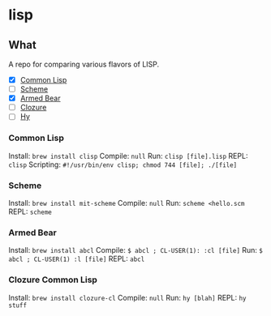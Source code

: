 # lisp

## What

A repo for comparing various flavors of LISP.

- [X] [Common Lisp](https://common-lisp.net/)
- [ ] [Scheme](https://www.gnu.org/software/mit-scheme/)
- [X] [Armed Bear](https://common-lisp.net/project/armedbear/)
- [ ] [Clozure](http://ccl.clozure.com/)
- [ ] [Hy](http://docs.hylang.org/en/latest/)

### Common Lisp
Install: `brew install clisp`
Compile: `null`
Run: `clisp [file].lisp`
REPL: `clisp`
Scripting: `#!/usr/bin/env clisp; chmod 744 [file]; ./[file]`

### Scheme
Install: `brew install mit-scheme`
Compile: `null`
Run: `scheme <hello.scm`
REPL: `scheme`

### Armed Bear
Install: `brew install abcl`
Compile: `$ abcl ; CL-USER(1): :cl [file]`
Run: `$ abcl ; CL-USER(1) :l [file]`
REPL: `abcl`

### Clozure Common Lisp
Install: `brew install clozure-cl`
Compile: `null`
Run: `hy [blah]`
REPL: `hy stuff` 
